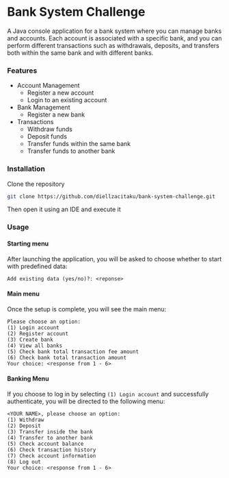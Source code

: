 # Bank System Challenge
A Java console application for a bank system where you can manage banks and accounts.
Each account is associated with a specific bank, and you can perform different transactions such as withdrawals, deposits, and transfers both within the same bank and with different banks.


### Features
- Account Management
  - Register a new account
  - Login to an existing account
- Bank Management
  - Register a new bank
- Transactions
  - Withdraw funds
  - Deposit funds
  - Transfer funds within the same bank
  - Transfer funds to another bank

### Installation 
Clone the repository
```sh
git clone https://github.com/diellzacitaku/bank-system-challenge.git
```
Then open it using an IDE and execute it

### Usage

#### Starting menu
After launching the application, you will be asked to choose whether to start with predefined data:
```
Add existing data (yes/no)?: <reponse>
```

#### Main menu
Once the setup is complete, you will see the main menu:
```
Please choose an option:
(1) Login account
(2) Register account
(3) Create bank
(4) View all banks
(5) Check bank total transaction fee amount
(6) Check bank total transaction amount
Your choice: <response from 1 - 6>
```


#### Banking Menu
If you choose to log in by selecting `(1) Login account` and successfully authenticate, you will be directed to the following menu:
```
<YOUR NAME>, please choose an option:
(1) Withdraw
(2) Deposit
(3) Transfer inside the bank
(4) Transfer to another bank
(5) Check account balance
(6) Check transaction history
(7) Check account information
(8) Log out
Your choice: <response from 1 - 6>
```